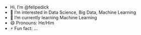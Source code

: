 - Hi, I’m @felipedick
- 👀 I’m interested in Data Science, Big Data, Machine Learning
- 🌱 I’m currently learning Machine Learning
- 😄 Pronouns: He/Him
- ⚡ Fun fact: ...

<!---
felipedick/felipedick is a ✨ special ✨ repository because its `README.md` (this file) appears on your GitHub profile.
You can click the Preview link to take a look at your changes.
--->
